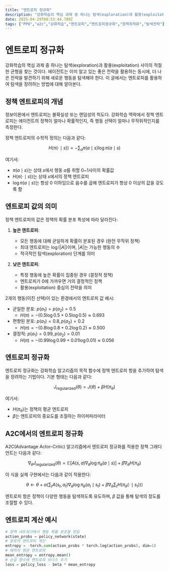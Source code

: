 ```yaml
---
title: "엔트로피 정규화"
description: "강화학습의 핵심 과제 중 하나는 탐색(exploration)과 활용(exploitation) 사이의 적절한 균형을 찾는 것이다. 에이전트는 이미 알고 있는 좋은 전략을 활용하는 동시에, 더 나은 전략을 발견하기 위해 새로운 행동을 탐색해야 한다. "
date: 2025-04-29T00:53:44.780Z
tags: ["PPO","a2c","강화학습","엔트로피","엔트로피정규화","정책최적화","탐색전략"]
---
```

# 엔트로피 정규화

강화학습의 핵심 과제 중 하나는 탐색(exploration)과 활용(exploitation) 사이의 적절한 균형을 찾는 것이다. 에이전트는 이미 알고 있는 좋은 전략을 활용하는 동시에, 더 나은 전략을 발견하기 위해 새로운 행동을 탐색해야 한다. 이 글에서는 엔트로피를 활용하여 탐색을 장려하는 방법에 대해 알아본다.

## 정책 엔트로피의 개념

정보이론에서 엔트로피는 불확실성 또는 랜덤성의 척도다. 강화학습 맥락에서 정책 엔트로피는 에이전트의 정책이 얼마나 확률적인지, 즉 행동 선택이 얼마나 무작위적인지를 측정한다.

정책 엔트로피의 수학적 정의는 다음과 같다:

$$
H(\pi(·\mid s)) = -\sum_a \pi(a\mid s) \log \pi(a\mid s)
$$

여기서:
- $\pi(a\mid s)$는 상태 $s$에서 행동 $a$를 취할 0~1사이의 확률값
- $H(\pi(·\mid s))$는 상태 $s$에서의 정책 엔트로피
- $\log \pi(a\mid s)$는 항상 0 이하임으로 음수를 곱해 엔트로피가 항상 0 이상의 값을 갖도록 함

## 엔트로피 값의 의미

정책 엔트로피의 값은 정책의 확률 분포 특성에 따라 달라진다:

1. **높은 엔트로피**:
   - 모든 행동에 대해 균일하게 확률이 분포된 경우 (완전 무작위 정책)
   - 최대 엔트로피는 $\log(\lvert A \rvert)$이며, $\lvert A \rvert$는 가능한 행동의 수
   - 적극적인 탐색(exploration) 단계를 의미

2. **낮은 엔트로피**:
   - 특정 행동에 높은 확률이 집중된 경우 (결정적 정책)
   - 엔트로피가 0에 가까우면 거의 결정적인 정책
   - 활용(exploitation) 중심의 전략을 의미

2개의 행동(이진 선택)이 있는 환경에서의 엔트로피 값 예시:

- 균일한 분포: $p(a_1) = p(a_2) = 0.5$
  - $H(\pi) = -(0.5 \log 0.5 + 0.5 \log 0.5) \approx 0.693$
- 편향된 분포: $p(a_1) = 0.8, p(a_2) = 0.2$
  - $H(\pi) = -(0.8 \log 0.8 + 0.2 \log 0.2) \approx 0.500$
- 결정적: $p(a_1) = 0.99, p(a_2) = 0.01$
  - $H(\pi) = -(0.99 \log 0.99 + 0.01 \log 0.01) \approx 0.056$

## 엔트로피 정규화

엔트로피 정규화는 강화학습 알고리즘의 목적 함수에 정책 엔트로피 항을 추가하여 탐색을 장려하는 기법이다. 기본 형태는 다음과 같다:

$$
J_{\text{regularized}}(\theta) = J(\theta) + \beta H(\pi_\theta)
$$

여기서:
- $H(\pi_\theta)$는 정책의 평균 엔트로피
- $\beta$는 엔트로피의 중요도를 조절하는 하이퍼파라미터

## A2C에서의 엔트로피 정규화

A2C(Advantage Actor-Critic) 알고리즘에서 엔트로피 정규화를 적용한 정책 그래디언트는 다음과 같다:

$$
\nabla_\theta J_{\text{regularized}}(\theta) = \mathbb{E} \left[ A(s,a) \nabla_\theta \log \pi_\theta(a\mid s) \right] + \beta \nabla_\theta H(\pi_\theta)
$$

이 식을 실제 구현에서는 다음과 같이 적용한다:

$$
\theta \leftarrow \theta + \alpha \left( \sum_t A(s_t,a_t) \nabla_\theta \log \pi_\theta(a_t\mid s_t) + \beta \nabla_\theta \sum_t H(\pi_\theta(·\mid s_t)) \right)
$$

엔트로피 항은 정책이 다양한 행동을 탐색하도록 유도하며, $\beta$ 값을 통해 탐색의 정도를 조절할 수 있다.


## 엔트로피 계산 예시

```python
# 정책 네트워크에서 행동 확률 분포를 얻음
action_probs = policy_network(state)
# 분포의 엔트로피 계산
entropy = -torch.sum(action_probs * torch.log(action_probs), dim=1)
# 배치의 평균 엔트로피
mean_entropy = entropy.mean()
# 손실 함수에 엔트로피 보너스 추가
loss = policy_loss - beta * mean_entropy
```
